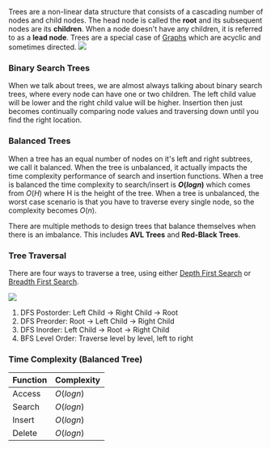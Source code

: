 


Trees are a non-linear data structure that consists of a cascading number of nodes and child nodes. The head node is called the **root** and its subsequent nodes are its **children**. When a node doesn't have any children, it is referred to as a **lead node**. Trees are a special case of [Graphs](Graphs.md) which are acyclic and sometimes directed.
![](Pasted%20image%2020220412234227.png)

### Binary Search Trees

When we talk about trees, we are almost always talking about binary search trees, where every node can have one or two children. The left child value will be lower and the right child value will be higher. Insertion then just becomes continually comparing node values and traversing down until you find the right location.


### Balanced Trees

When a tree has an equal number of nodes on it's left and right subtrees, we call it balanced. When the tree is unbalanced, it actually impacts the time complexity performance of search and insertion functions. When a tree is balanced the time complexity to search/insert is **$O(log n)$** which comes from $O(H)$ where H is the height of the tree. When a tree is unbalanced, the worst case scenario is that you have to traverse every single node, so the complexity becomes $O(n)$.

There are multiple methods to design trees that balance themselves when there is an imbalance. This includes **AVL Trees** and **Red-Black Trees**. 

### Tree Traversal

There are four ways to traverse a tree, using either [Depth First Search](Depth%20First%20Search.md) or [Breadth First Search](Breadth%20First%20Search.md). 

![](Pasted%20image%2020220412235157.png)

1. DFS Postorder: Left Child -> Right Child -> Root
2. DFS Preorder: Root -> Left Child -> Right Child
3. DFS Inorder: Left Child -> Root -> Right Child
4. BFS Level Order:  Traverse level by level, left to right

### Time Complexity (Balanced Tree)

|Function | Complexity|
|---- | ---|
| Access | $O(log n)$ |
| Search | $O(log n)$ |
| Insert | $O(log n)$ |
| Delete | $O(log n)$ |